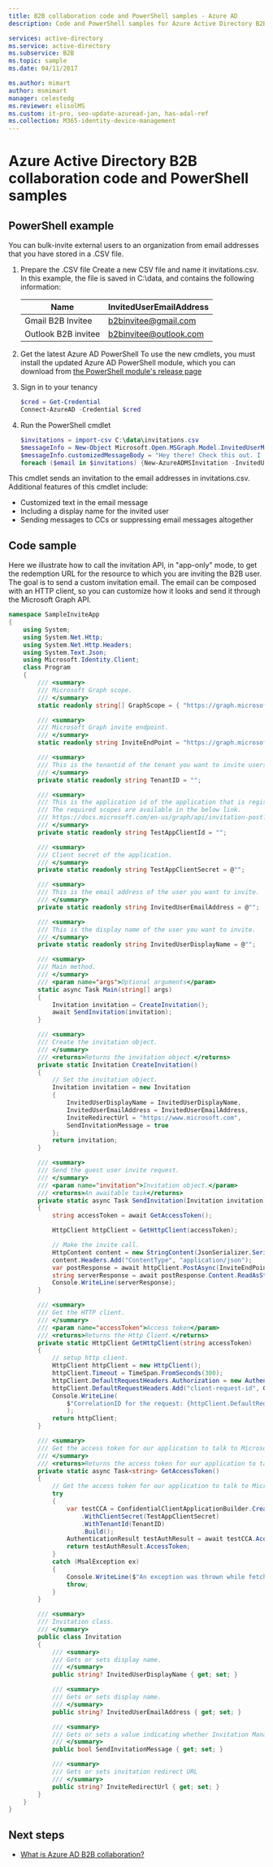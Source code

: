 ```yaml
---
title: B2B collaboration code and PowerShell samples - Azure AD
description: Code and PowerShell samples for Azure Active Directory B2B collaboration

services: active-directory
ms.service: active-directory
ms.subservice: B2B
ms.topic: sample
ms.date: 04/11/2017

ms.author: mimart
author: msmimart
manager: celestedg
ms.reviewer: elisolMS
ms.custom: it-pro, seo-update-azuread-jan, has-adal-ref
ms.collection: M365-identity-device-management
---
```


# Azure Active Directory B2B collaboration code and PowerShell samples

## PowerShell example
You can bulk-invite external users to an organization from email addresses that you have stored in a .CSV file.

1. Prepare the .CSV file
   Create a new CSV file and name it invitations.csv. In this example, the file is saved in C:\data, and contains the following information:

   Name                  |  InvitedUserEmailAddress
   --------------------- | --------------------------
   Gmail B2B Invitee     | b2binvitee@gmail.com
   Outlook B2B invitee   | b2binvitee@outlook.com


2. Get the latest Azure AD PowerShell
   To use the new cmdlets, you must install the updated Azure AD PowerShell module, which you can download from [the PowerShell module's release page](https://www.powershellgallery.com/packages/AzureAD)

3. Sign in to your tenancy

    ```powershell
    $cred = Get-Credential
    Connect-AzureAD -Credential $cred
    ```

4. Run the PowerShell cmdlet

   ```powershell
   $invitations = import-csv C:\data\invitations.csv
   $messageInfo = New-Object Microsoft.Open.MSGraph.Model.InvitedUserMessageInfo
   $messageInfo.customizedMessageBody = "Hey there! Check this out. I created an invitation through PowerShell"
   foreach ($email in $invitations) {New-AzureADMSInvitation -InvitedUserEmailAddress $email.InvitedUserEmailAddress -InvitedUserDisplayName $email.Name -InviteRedirectUrl https://wingtiptoysonline-dev-ed.my.salesforce.com -InvitedUserMessageInfo $messageInfo -SendInvitationMessage $true}
   ```

This cmdlet sends an invitation to the email addresses in invitations.csv. Additional features of this cmdlet include:
- Customized text in the email message
- Including a display name for the invited user
- Sending messages to CCs or suppressing email messages altogether

## Code sample
Here we illustrate how to call the invitation API, in "app-only" mode, to get the redemption URL for the resource to which you are inviting the B2B user. The goal is to send a custom invitation email. The email can be composed with an HTTP client, so you can customize how it looks and send it through the Microsoft Graph API.

```csharp
namespace SampleInviteApp
{
    using System;
    using System.Net.Http;
    using System.Net.Http.Headers;
    using System.Text.Json;
    using Microsoft.Identity.Client;
    class Program
    {
        /// <summary>
        /// Microsoft Graph scope.
        /// </summary>
        static readonly string[] GraphScope = { "https://graph.microsoft.com/.default" };

        /// <summary>
        /// Microsoft Graph invite endpoint.
        /// </summary>
        static readonly string InviteEndPoint = "https://graph.microsoft.com/v1.0/invitations";

        /// <summary>
        /// This is the tenantid of the tenant you want to invite users to.
        /// </summary>
        private static readonly string TenantID = "";

        /// <summary>
        /// This is the application id of the application that is registered in the above tenant.
        /// The required scopes are available in the below link.
        /// https://docs.microsoft.com/en-us/graph/api/invitation-post?view=graph-rest-1.0&tabs=http#permissions
        /// </summary>
        private static readonly string TestAppClientId = "";

        /// <summary>
        /// Client secret of the application.
        /// </summary>
        private static readonly string TestAppClientSecret = @"";

        /// <summary>
        /// This is the email address of the user you want to invite.
        /// </summary>
        private static readonly string InvitedUserEmailAddress = @"";

        /// <summary>
        /// This is the display name of the user you want to invite.
        /// </summary>
        private static readonly string InvitedUserDisplayName = @"";

        /// <summary>
        /// Main method.
        /// </summary>
        /// <param name="args">Optional arguments</param>
        static async Task Main(string[] args)
        {
            Invitation invitation = CreateInvitation();
            await SendInvitation(invitation);
        }

        /// <summary>
        /// Create the invitation object.
        /// </summary>
        /// <returns>Returns the invitation object.</returns>
        private static Invitation CreateInvitation()
        {
            // Set the invitation object.
            Invitation invitation = new Invitation
            {
                InvitedUserDisplayName = InvitedUserDisplayName,
                InvitedUserEmailAddress = InvitedUserEmailAddress,
                InviteRedirectUrl = "https://www.microsoft.com",
                SendInvitationMessage = true
            };
            return invitation;
        }

        /// <summary>
        /// Send the guest user invite request.
        /// </summary>
        /// <param name="invitation">Invitation object.</param>
        /// <returns>An awaitable task</returns>
        private static async Task SendInvitation(Invitation invitation)
        {
            string accessToken = await GetAccessToken();

            HttpClient httpClient = GetHttpClient(accessToken);

            // Make the invite call.
            HttpContent content = new StringContent(JsonSerializer.Serialize(invitation));
            content.Headers.Add("ContentType", "application/json");
            var postResponse = await httpClient.PostAsync(InviteEndPoint, content);
            string serverResponse = await postResponse.Content.ReadAsStringAsync();
            Console.WriteLine(serverResponse);
        }

        /// <summary>
        /// Get the HTTP client.
        /// </summary>
        /// <param name="accessToken">Access token</param>
        /// <returns>Returns the Http Client.</returns>
        private static HttpClient GetHttpClient(string accessToken)
        {
            // setup http client.
            HttpClient httpClient = new HttpClient();
            httpClient.Timeout = TimeSpan.FromSeconds(300);
            httpClient.DefaultRequestHeaders.Authorization = new AuthenticationHeaderValue("Bearer", accessToken);
            httpClient.DefaultRequestHeaders.Add("client-request-id", Guid.NewGuid().ToString());
            Console.WriteLine(
                $"CorrelationID for the request: {httpClient.DefaultRequestHeaders.GetValues("client-request-id").Single()}"
                );
            return httpClient;
        }

        /// <summary>
        /// Get the access token for our application to talk to Microsoft Graph.
        /// </summary>
        /// <returns>Returns the access token for our application to talk to Microsoft Graph.</returns>
        private static async Task<string> GetAccessToken()
        {
            // Get the access token for our application to talk to Microsoft Graph.
            try
            {
                var testCCA = ConfidentialClientApplicationBuilder.Create(TestAppClientId)
                    .WithClientSecret(TestAppClientSecret)
                    .WithTenantId(TenantID)
                    .Build();
                AuthenticationResult testAuthResult = await testCCA.AcquireTokenForClient(GraphScope).ExecuteAsync();
                return testAuthResult.AccessToken;
            }
            catch (MsalException ex)
            {
                Console.WriteLine($"An exception was thrown while fetching the token: {ex}.");
                throw;
            }
        }

        /// <summary>
        /// Invitation class.
        /// </summary>
        public class Invitation
        {
            /// <summary>
            /// Gets or sets display name.
            /// </summary>
            public string? InvitedUserDisplayName { get; set; }

            /// <summary>
            /// Gets or sets display name.
            /// </summary>
            public string? InvitedUserEmailAddress { get; set; }

            /// <summary>
            /// Gets or sets a value indicating whether Invitation Manager should send the email to InvitedUser.
            /// </summary>
            public bool SendInvitationMessage { get; set; }

            /// <summary>
            /// Gets or sets invitation redirect URL
            /// </summary>
            public string? InviteRedirectUrl { get; set; }
        }
    }
}
```


## Next steps

- [What is Azure AD B2B collaboration?](what-is-b2b.md)
